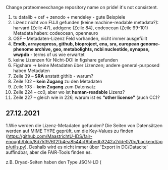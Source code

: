 
Change proteomeexchange repository name on pride! it's not consistent.

1.	tu datalib + osf + zenodo + mendeley - gute Beispiele
2. Lizenz nicht von FUJI gefunden (keine machine-readable metadata?): harvard (Zeile 47), addgene (Zeile 84), codeocean (Zeile 99-101)
Metadata haben: codeocean, openneuro
3.	OSF – Metadaten-Lizenz Feld vorhanden, nicht immer ausgefüllt
4.	**Emdb, arrayexpress, github, bioproject, ena, sra, european genome-phenome archive, geo, metabolights, ncbi nucleotide, synapse, wwpdb** - terms of us wie erwartet
5.	keine Lizenzen für Nicht-DOI in figshare gefunden
6.	Figshare -> keine Metadaten über Lizenzen; andere general-purposed haben Metadaten
7.	Zeile 39 – **SRA** anstatt githib - warum?
8.	Zeile 102 – **kein Zugang** zu den Metadaten
9.	Zeile 103 – **kein Zugang** zum Datensatz
10.	Zeile 224 – cc0, aber wo ist **human-readable** Lizenz?
11.	Zeile 227 – gleich wie in 226, warum ist es **“other license”** (auch CC)?	


## 27.12.2021
1.Wie werden die Lizenz-Metadaten gefunden?
Die Seiten von Datensätzen werden auf MIME TYPE geprüft, um die Key-Values zu finden (https://github.com/MaastrichtU-IDS/fair-enough/blob/8d75f976f2fb4ea8544cf9bbedb3242a2dde070c/backend/app/utils.py).
Deshalb wird es nicht immer über 'Export in DC/Datacite' auffindbar, aber die FAIR-Tools finden es.

z.B. Dryad-Seiten haben den Type JSON-LD (<script type="application/ld+json">), dass problemlos von FAIR-Enough gefunden wird.
Ausnahmen:
2. Figshare ohne DOI: MIME-Type akzeptabel, aber keine Auffinbarkeit - **warum**?

3. Harvard (Zeile 47): in JSON-LD Lizenz Information vorhanden, FAIR-Enough findet es, aber die Entscheidung ist "Could not find license information in metadata" - **warum**?
